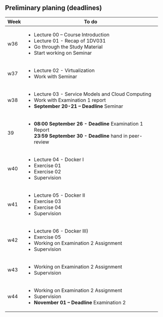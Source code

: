 ## Preliminary planing (deadlines)

<table width="70%">
  <thead>
    <tr>
      <th>Week</th>
      <th>To do</th>
    </tr>
  </thead>
  <tbody>
    <tr>
      <td>w36</td>
      <td>
        <ul>
          <li>Lecture 00 – Course Introduction</li>
          <li>Lecture 01 - Recap of 1DV031</li>
          <li>Go through the Study Material</li>
          <li>Start working on Seminar</li>
        </ul>
      </td>
    </tr>
    <tr>
      <td>w37</td>
      <td>
        <ul>
          <li>Lecture 02 - Virtualization</li>
          <li>Work with Seminar</li>
        </ul>
      </td>
    </tr>
    <tr>
      <td>w38</td>
      <td>
        <ul>
          <li>Lecture 03 - Service Models and Cloud Computing</li>
          <li>Work with Examination 1 report</li>
          <li><strong>September 20-21 – Deadline</strong> Seminar</li>
        </ul>
      </td>
    </tr>
    <tr>
      <td>39</td>
      <td>
        <ul>
          <li>
            <strong>08:00 September 26 - Deadline</strong> Examination 1 Report</li>
            <strong>23:59 September 30 - Deadline</strong> hand in peer-review</li>
        </ul>
      </td>
    </tr>
    <tr>
      <td>w40</td>
      <td>
        <ul>
          <li>Lecture 04 - Docker I</li>
          <li>Exercise 01</li>
          <li>Exercise 02</li>
          <li>Supervision</li>
        </ul>
      </td>
    </tr>
    <tr>
      <td>w41</td>
      <td>
        <ul>
          <li>Lecture 05 - Docker II</li>
          <li>Exercise 03</li>
          <li>Exercise 04</li>
          <li>Supervision</li>
        </ul>
      </td>
    </tr>
    <tr>
      <td>w42</td>
      <td>
        <ul>
          <li>Lecture 06 - Docker III)</li>
          <li>Exercise 05</li>
          <li>Working on Examination 2 Assignment</li>
          <li>Supervision</li>
        </ul>
      </td>
    </tr>
    <tr>
      <td>w43</td>
      <td>
        <ul>
          <li>Working on Examination 2 Assignment</li>
          <li>Supervision</li>
        </ul>
      </td>
    </tr>
    <tr>
      <td>w44</td>
      <td>
        <ul>
          <li>Working on Examination 2 Assignment</li>
          <li>Supervision</li>
          <li>
            <strong>November 01 – Deadline</strong> Examination 2</li>
        </ul>
      </td>
    </tr>
  </tbody>
</table>